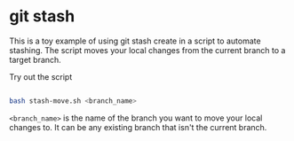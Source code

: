 # git stash

This is a toy example of using git stash create in a script to automate stashing.
The script moves your local changes from the current branch to a target branch.

Try out the script

```sh

bash stash-move.sh <branch_name>

```

`<branch_name>` is the name of the branch you want to move your local changes to.
It can be any existing branch that isn't the current branch.
